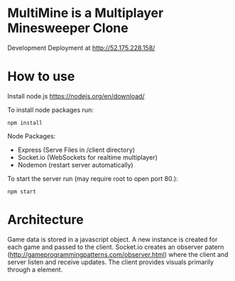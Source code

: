 MultiMine is a Multiplayer Minesweeper Clone
============================================

Development Deployment at
http://52.175.228.158/

# How to use

Install node.js
https://nodejs.org/en/download/

To install node packages run:
```
npm install
```

Node Packages:
- Express (Serve Files in /client directory)
- Socket.io (WebSockets for realtime multiplayer) 
- Nodemon (restart server automatically)

To start the server run (may require root to open port 80.):
```
npm start
```

# Architecture

Game data is stored in a javascript object. A new instance is created for each game and passed to the client.
Socket.io creates an observer patern  (http://gameprogrammingpatterns.com/observer.html) where the client and server listen and receive updates.
The client provides visuals primarily through a <canvas> element.

